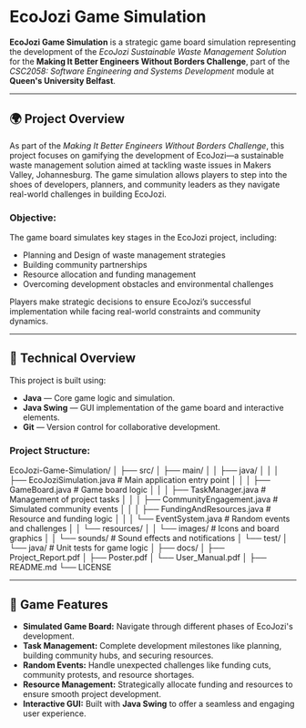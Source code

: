 # EcoJozi Game Simulation  
**EcoJozi Game Simulation** is a strategic game board simulation representing the development of the *EcoJozi Sustainable Waste Management Solution* for the **Making It Better Engineers Without Borders Challenge**, part of the *CSC2058: Software Engineering and Systems Development* module at **Queen's University Belfast**.

---

## 🌍 **Project Overview**  
As part of the *Making It Better Engineers Without Borders Challenge*, this project focuses on gamifying the development of EcoJozi—a sustainable waste management solution aimed at tackling waste issues in Makers Valley, Johannesburg. The game simulation allows players to step into the shoes of developers, planners, and community leaders as they navigate real-world challenges in building EcoJozi.

### **Objective:**  
The game board simulates key stages in the EcoJozi project, including:  
- Planning and Design of waste management strategies  
- Building community partnerships  
- Resource allocation and funding management  
- Overcoming development obstacles and environmental challenges  

Players make strategic decisions to ensure EcoJozi’s successful implementation while facing real-world constraints and community dynamics.

---

## 🔧 **Technical Overview**  
This project is built using:  
- **Java** — Core game logic and simulation.  
- **Java Swing** — GUI implementation of the game board and interactive elements.  
- **Git** — Version control for collaborative development.  

### Project Structure:
EcoJozi-Game-Simulation/
│
├── src/
│   ├── main/
│   │   ├── java/
│   │   │   ├── EcoJoziSimulation.java      # Main application entry point
│   │   │   ├── GameBoard.java              # Game board logic
│   │   │   ├── TaskManager.java            # Management of project tasks
│   │   │   ├── CommunityEngagement.java    # Simulated community events
│   │   │   ├── FundingAndResources.java    # Resource and funding logic
│   │   │   └── EventSystem.java            # Random events and challenges
│   │   └── resources/
│   │       └── images/                     # Icons and board graphics
│   │       └── sounds/                     # Sound effects and notifications
│   └── test/
│       └── java/                           # Unit tests for game logic
│
├── docs/
│   ├── Project_Report.pdf
│   ├── Poster.pdf
│   └── User_Manual.pdf
│
├── README.md
└── LICENSE


---

## 🌟 **Game Features**  
- **Simulated Game Board:** Navigate through different phases of EcoJozi's development.  
- **Task Management:** Complete development milestones like planning, building community hubs, and securing resources.  
- **Random Events:** Handle unexpected challenges like funding cuts, community protests, and resource shortages.  
- **Resource Management:** Strategically allocate funding and resources to ensure smooth project development.  
- **Interactive GUI:** Built with **Java Swing** to offer a seamless and engaging user experience.  
